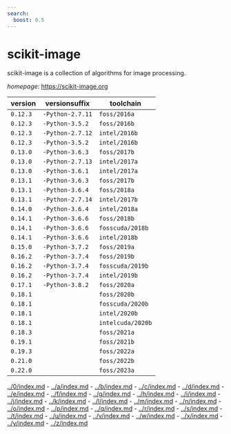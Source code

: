```yaml
---
search:
  boost: 0.5
---
```

# scikit-image

scikit-image is a collection of algorithms for image processing.

*homepage*: <https://scikit-image.org>

version | versionsuffix | toolchain
--------|---------------|----------
``0.12.3`` | ``-Python-2.7.11`` | ``foss/2016a``
``0.12.3`` | ``-Python-3.5.2`` | ``foss/2016b``
``0.12.3`` | ``-Python-2.7.12`` | ``intel/2016b``
``0.12.3`` | ``-Python-3.5.2`` | ``intel/2016b``
``0.13.0`` | ``-Python-3.6.3`` | ``foss/2017b``
``0.13.0`` | ``-Python-2.7.13`` | ``intel/2017a``
``0.13.0`` | ``-Python-3.6.1`` | ``intel/2017a``
``0.13.1`` | ``-Python-3.6.3`` | ``foss/2017b``
``0.13.1`` | ``-Python-3.6.4`` | ``foss/2018a``
``0.13.1`` | ``-Python-2.7.14`` | ``intel/2017b``
``0.14.0`` | ``-Python-3.6.4`` | ``intel/2018a``
``0.14.1`` | ``-Python-3.6.6`` | ``foss/2018b``
``0.14.1`` | ``-Python-3.6.6`` | ``fosscuda/2018b``
``0.14.1`` | ``-Python-3.6.6`` | ``intel/2018b``
``0.15.0`` | ``-Python-3.7.2`` | ``foss/2019a``
``0.16.2`` | ``-Python-3.7.4`` | ``foss/2019b``
``0.16.2`` | ``-Python-3.7.4`` | ``fosscuda/2019b``
``0.16.2`` | ``-Python-3.7.4`` | ``intel/2019b``
``0.17.1`` | ``-Python-3.8.2`` | ``foss/2020a``
``0.18.1`` |  | ``foss/2020b``
``0.18.1`` |  | ``fosscuda/2020b``
``0.18.1`` |  | ``intel/2020b``
``0.18.1`` |  | ``intelcuda/2020b``
``0.18.3`` |  | ``foss/2021a``
``0.19.1`` |  | ``foss/2021b``
``0.19.3`` |  | ``foss/2022a``
``0.21.0`` |  | ``foss/2022b``
``0.22.0`` |  | ``foss/2023a``

[../0/index.md](0) - [../a/index.md](a) - [../b/index.md](b) - [../c/index.md](c) - [../d/index.md](d) - [../e/index.md](e) - [../f/index.md](f) - [../g/index.md](g) - [../h/index.md](h) - [../i/index.md](i) - [../j/index.md](j) - [../k/index.md](k) - [../l/index.md](l) - [../m/index.md](m) - [../n/index.md](n) - [../o/index.md](o) - [../p/index.md](p) - [../q/index.md](q) - [../r/index.md](r) - [../s/index.md](s) - [../t/index.md](t) - [../u/index.md](u) - [../v/index.md](v) - [../w/index.md](w) - [../x/index.md](x) - [../y/index.md](y) - [../z/index.md](z)

